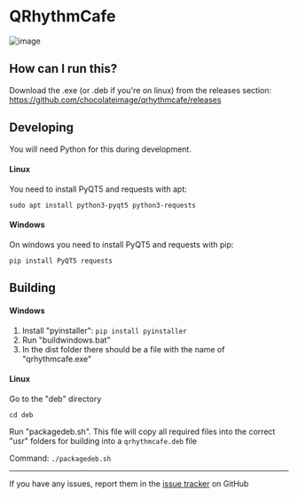 # QRhythmCafe

![image](https://github.com/chocolateimage/qrhythmcafe/assets/45315451/3e0d0f64-20e0-49e4-ba22-6a74c44fc02d)

## How can I run this?

Download the .exe (or .deb if you're on linux) from the releases section: https://github.com/chocolateimage/qrhythmcafe/releases

## Developing
You will need Python for this during development.

#### Linux
You need to install PyQT5 and requests with apt:

`sudo apt install python3-pyqt5 python3-requests`
#### Windows
On windows you need to install PyQT5 and requests with pip:

`pip install PyQT5 requests`

## Building

#### Windows

1. Install "pyinstaller": `pip install pyinstaller`
2. Run "buildwindows.bat"
3. In the dist folder there should be a file with the name of "qrhythmcafe.exe"

#### Linux

Go to the "deb" directory

`cd deb`

Run "packagedeb.sh". This file will copy all required files into the correct "usr" folders for building into a `qrhythmcafe.deb` file

Command: `./packagedeb.sh`

---

If you have any issues, report them in the [issue tracker](https://github.com/chocolateimage/qrhythmcafe/issues) on GitHub
